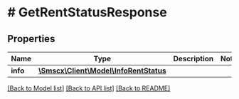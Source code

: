 # # GetRentStatusResponse

## Properties

Name | Type | Description | Notes
------------ | ------------- | ------------- | -------------
**info** | [**\Smscx\Client\Model\InfoRentStatus**](InfoRentStatus.md) |  |

[[Back to Model list]](../../README.md#models) [[Back to API list]](../../README.md#endpoints) [[Back to README]](../../README.md)
